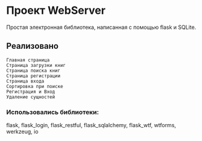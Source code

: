 # Проект WebServer
Простая электронная библиотека, написанная с помощью flask и SQLite.
## Реализовано
```
Главная страница
Страница загрузки книг
Страница поиска книг
Страница регистрации
Страница входа
Сортировка при поиске
Регистрация и Вход
Удаление сущностей  
```
### Использовались библиотеки:
flask, flask_login, flask_restful, flask_sqlalchemy, flask_wtf, wtforms, werkzeug, io